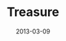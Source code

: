 ---
layout: message
category: message
series: "ROI"
title: "Treasure "
date: 2013-03-09
audio-description: "Brian Tome talks about what it means to get a good return."
audio: "http://www.crossroads.net/players/media/hq/roi_01.mp3"
audio-title: "Treasure"
audio-duration: "50:40"
program-description: "Program - Wk-01 ROI"
program: "http://www.crossroads.net/players/media/hq/03_09-10_13Program_LO.pdf"
program-title: "Treasure"
video-description: "Brian Tome talks about what it means to get a good return."
video-title: "Treasure"
video: "https://s3.amazonaws.com/crossroadsvideomessages/roi_01.mp4"
video-poster: "https://www.crossroads.net/uploadedfiles/roi_01_still.jpg"
---
